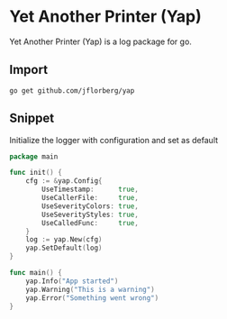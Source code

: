 # Yet Another Printer (Yap)

Yet Another Printer (Yap) is a log package for go.

## Import

`go get github.com/jflorberg/yap`

## Snippet

Initialize the logger with configuration and set as default

```go
package main

func init() {
	cfg := &yap.Config{
		UseTimestamp:      true,
		UseCallerFile:     true,
		UseSeverityColors: true,
		UseSeverityStyles: true,
		UseCalledFunc:     true,
	}
	log := yap.New(cfg)
	yap.SetDefault(log)
}

func main() {
	yap.Info("App started")
	yap.Warning("This is a warning")
	yap.Error("Something went wrong")
}
```
